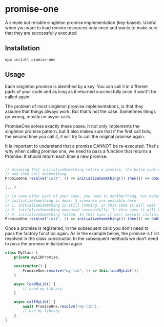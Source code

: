 # promise-one

A simple but reliable singleton promise implementation (key-based). Useful when you want to load remote resources only once and wants to make sure that they are successfully executed

## Installation

```
npm install promise-one
```

## Usage

Each singleton promise is identified by a key. You can call it in different parts of your code and as long as it returned successfully once it wont't be called again.

The problem of most singleton promise implementations, is that they assume that things always work. But that's not the case.
Sometimes things go wrong, mostly on async calls.

PromiseOne solves exactly these cases. It not only implements the singleton promise pattern, but it also makes sure that if the first call fails, the second time you call it, it will try to call the original promise again.

It is important to understand that a promise CANNOT be re-executed. That's why when calling promise one, we need to pass a function
that returns a Promise. It should return each time a new promise.

```javascript

// Assuming that initializeSomething return a promise, the below code will first resolve initializeSomething
// and then call doSomething
PromiseOne.resolve("init", () => initializeSomething()).then(() => doSomething());

(...)

// In some other part of your code, you need to doOtherThing, but before you have to make sure that
// initializeSomething is done. 3 scenario are possible here:
// 1. initializeSomething is still running. In this case it will wait for it to finish and then run doOtherThing
// 2. initializeSomething executed successfully. In this case it will execute doOtherThing "immediately"
// 3. initializeSomething failed. In this case it will execute initializeSomething again and then doOtherThing (if initialize something succeeds)
PromiseOne.resolve("init", () => initializeSomething()).then(() => doOtherThing());


```

Once a promise is registered, in the subsequent calls you don't need to pass the factory function again. As in the example below, the promise is first resolved in the class constructor. In the subsequent methods we don't need to pass the promise initialization again

```typescript
class MyClass {
    private myLibPromise;

    constructor() {
        PromiseOne.resolve("my-lib", () => this.loadMyLib());
    }

    async loadMyLib() {
        // Load my library.
    }

    async callMyLib() {
        await PromiseOne.resolve("my-lib");
        // Use my library
    }
}
```
